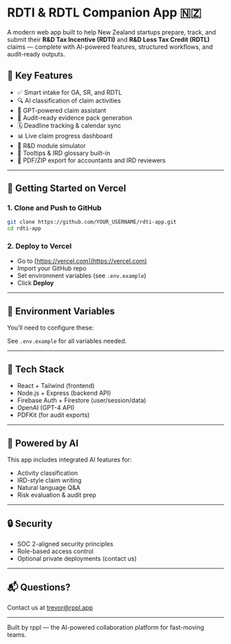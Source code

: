 # RDTI & RDTL Companion App 🇳🇿

A modern web app built to help New Zealand startups prepare, track, and submit their **R&D Tax Incentive (RDTI)** and **R&D Loss Tax Credit (RDTL)** claims — complete with AI-powered features, structured workflows, and audit-ready outputs.

## 🌟 Key Features

- ✅ Smart intake for GA, SR, and RDTL
- 🔍 AI classification of claim activities
- 🧠 GPT-powered claim assistant
- 📁 Audit-ready evidence pack generation
- 🗓️ Deadline tracking & calendar sync
- 📊 Live claim progress dashboard
- 🧪 R&D module simulator
- 💬 Tooltips & IRD glossary built-in
- 🧾 PDF/ZIP export for accountants and IRD reviewers

---

## 🚀 Getting Started on Vercel

### 1. Clone and Push to GitHub

```bash
git clone https://github.com/YOUR_USERNAME/rdti-app.git
cd rdti-app
```

### 2. Deploy to Vercel

- Go to [https://vercel.com](https://vercel.com)
- Import your GitHub repo
- Set environment variables (see `.env.example`)
- Click **Deploy**

---

## 🔐 Environment Variables

You’ll need to configure these:

See `.env.example` for all variables needed.

---

## 🧪 Tech Stack

- React + Tailwind (frontend)
- Node.js + Express (backend API)
- Firebase Auth + Firestore (user/session/data)
- OpenAI (GPT-4 API)
- PDFKit (for audit exports)

---

## 🤖 Powered by AI

This app includes integrated AI features for:
- Activity classification
- IRD-style claim writing
- Natural language Q&A
- Risk evaluation & audit prep

---

## 🔒 Security

- SOC 2-aligned security principles
- Role-based access control
- Optional private deployments (contact us)

---

## 📬 Questions?

Contact us at [trevor@rppl.app](mailto:trevor@rppl.app)

---

Built by rppl — the AI-powered collaboration platform for fast-moving teams.